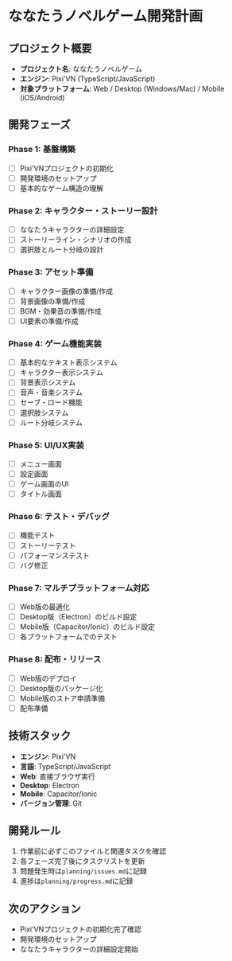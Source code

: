 # ななたうノベルゲーム開発計画

## プロジェクト概要
- **プロジェクト名**: ななたうノベルゲーム  
- **エンジン**: Pixi'VN (TypeScript/JavaScript)
- **対象プラットフォーム**: Web / Desktop (Windows/Mac) / Mobile (iOS/Android)

## 開発フェーズ

### Phase 1: 基盤構築
- [ ] Pixi'VNプロジェクトの初期化
- [ ] 開発環境のセットアップ
- [ ] 基本的なゲーム構造の理解

### Phase 2: キャラクター・ストーリー設計
- [ ] ななたうキャラクターの詳細設定
- [ ] ストーリーライン・シナリオの作成
- [ ] 選択肢とルート分岐の設計

### Phase 3: アセット準備
- [ ] キャラクター画像の準備/作成
- [ ] 背景画像の準備/作成
- [ ] BGM・効果音の準備/作成
- [ ] UI要素の準備/作成

### Phase 4: ゲーム機能実装
- [ ] 基本的なテキスト表示システム
- [ ] キャラクター表示システム
- [ ] 背景表示システム
- [ ] 音声・音楽システム
- [ ] セーブ・ロード機能
- [ ] 選択肢システム
- [ ] ルート分岐システム

### Phase 5: UI/UX実装
- [ ] メニュー画面
- [ ] 設定画面
- [ ] ゲーム画面のUI
- [ ] タイトル画面

### Phase 6: テスト・デバッグ
- [ ] 機能テスト
- [ ] ストーリーテスト
- [ ] パフォーマンステスト
- [ ] バグ修正

### Phase 7: マルチプラットフォーム対応
- [ ] Web版の最適化
- [ ] Desktop版（Electron）のビルド設定
- [ ] Mobile版（Capacitor/Ionic）のビルド設定
- [ ] 各プラットフォームでのテスト

### Phase 8: 配布・リリース
- [ ] Web版のデプロイ
- [ ] Desktop版のパッケージ化
- [ ] Mobile版のストア申請準備
- [ ] 配布準備

## 技術スタック
- **エンジン**: Pixi'VN
- **言語**: TypeScript/JavaScript
- **Web**: 直接ブラウザ実行
- **Desktop**: Electron
- **Mobile**: Capacitor/Ionic
- **バージョン管理**: Git

## 開発ルール
1. 作業前に必ずこのファイルと関連タスクを確認
2. 各フェーズ完了後にタスクリストを更新
3. 問題発生時は`planning/issues.md`に記録
4. 進捗は`planning/progress.md`に記録

## 次のアクション
- Pixi'VNプロジェクトの初期化完了確認
- 開発環境のセットアップ
- ななたうキャラクターの詳細設定開始